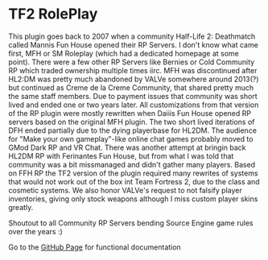 # TF2 RolePlay
This plugin goes back to 2007 when a community Half-Life 2: Deathmatch called Mannis Fun House opened their RP Servers.
I don't know what came first, MFH or SM Roleplay (which had a dedicated homepage at some point).
There were a few other RP Servers like Bernies or Cold Community RP which traded ownership multiple times iirc.
MFH was discontinued after HL2:DM was pretty much abandoned by VALVe somewhere around 2013(?) but continued as
Creme de la Creme Community, that shared pretty much the same staff members. Due to payment issues that community
was short lived and ended one or two years later. All customizations from that version of the RP plugin were mostly
rewritten when Daiiis Fun House opened RP servers based on the original MFH plugin. The two short lived iterations of
DFH ended partially due to the dying playerbase for HL2DM. The audience for "Make your own gameplay"-like online
chat games probably moved to GMod Dark RP and VR Chat. There was another attempt at bringin back HL2DM RP with
Ferinantes Fun House, but from what I was told that community was a bit missmanaged and didn't gather many players.
Based on FFH RP the TF2 version of the plugin required many rewrites of systems that would not work out of the box
int Team Fortress 2, due to the class and cosmetic systems. We also honor VALVe's request to not falsify player
inventories, giving only stock weapons although I miss custom player skins greatly.

Shoutout to all Community RP Servers bending Source Engine game rules over the years :)

Go to the [GitHub Page](https://dosmike.github.com/TF2-RolePlay-Docs) for functional documentation